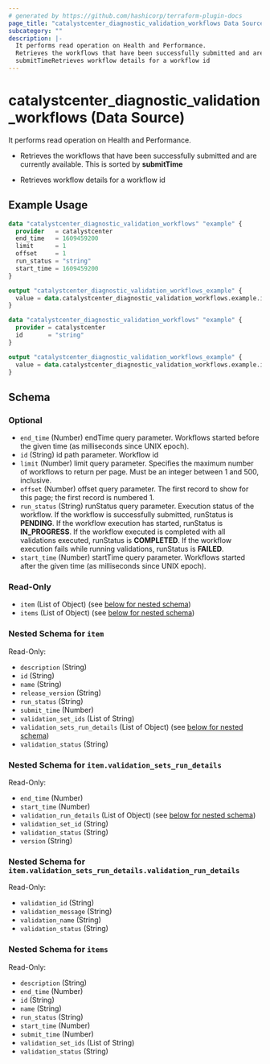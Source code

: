 ```yaml
---
# generated by https://github.com/hashicorp/terraform-plugin-docs
page_title: "catalystcenter_diagnostic_validation_workflows Data Source - terraform-provider-catalystcenter"
subcategory: ""
description: |-
  It performs read operation on Health and Performance.
  Retrieves the workflows that have been successfully submitted and are currently available. This is sorted by
  submitTimeRetrieves workflow details for a workflow id
---
```


# catalystcenter_diagnostic_validation_workflows (Data Source)

It performs read operation on Health and Performance.

- Retrieves the workflows that have been successfully submitted and are currently available. This is sorted by
**submitTime**

- Retrieves workflow details for a workflow id

## Example Usage

```terraform
data "catalystcenter_diagnostic_validation_workflows" "example" {
  provider   = catalystcenter
  end_time   = 1609459200
  limit      = 1
  offset     = 1
  run_status = "string"
  start_time = 1609459200
}

output "catalystcenter_diagnostic_validation_workflows_example" {
  value = data.catalystcenter_diagnostic_validation_workflows.example.items
}

data "catalystcenter_diagnostic_validation_workflows" "example" {
  provider = catalystcenter
  id       = "string"
}

output "catalystcenter_diagnostic_validation_workflows_example" {
  value = data.catalystcenter_diagnostic_validation_workflows.example.item
}
```

<!-- schema generated by tfplugindocs -->
## Schema

### Optional

- `end_time` (Number) endTime query parameter. Workflows started before the given time (as milliseconds since UNIX epoch).
- `id` (String) id path parameter. Workflow id
- `limit` (Number) limit query parameter. Specifies the maximum number of workflows to return per page. Must be an integer between 1 and 500, inclusive.
- `offset` (Number) offset query parameter. The first record to show for this page; the first record is numbered 1.
- `run_status` (String) runStatus query parameter. Execution status of the workflow. If the workflow is successfully submitted, runStatus is **PENDING**. If the workflow execution has started, runStatus is **IN_PROGRESS**. If the workflow executed is completed with all validations executed, runStatus is **COMPLETED**. If the workflow execution fails while running validations, runStatus is **FAILED**.
- `start_time` (Number) startTime query parameter. Workflows started after the given time (as milliseconds since UNIX epoch).

### Read-Only

- `item` (List of Object) (see [below for nested schema](#nestedatt--item))
- `items` (List of Object) (see [below for nested schema](#nestedatt--items))

<a id="nestedatt--item"></a>
### Nested Schema for `item`

Read-Only:

- `description` (String)
- `id` (String)
- `name` (String)
- `release_version` (String)
- `run_status` (String)
- `submit_time` (Number)
- `validation_set_ids` (List of String)
- `validation_sets_run_details` (List of Object) (see [below for nested schema](#nestedobjatt--item--validation_sets_run_details))
- `validation_status` (String)

<a id="nestedobjatt--item--validation_sets_run_details"></a>
### Nested Schema for `item.validation_sets_run_details`

Read-Only:

- `end_time` (Number)
- `start_time` (Number)
- `validation_run_details` (List of Object) (see [below for nested schema](#nestedobjatt--item--validation_sets_run_details--validation_run_details))
- `validation_set_id` (String)
- `validation_status` (String)
- `version` (String)

<a id="nestedobjatt--item--validation_sets_run_details--validation_run_details"></a>
### Nested Schema for `item.validation_sets_run_details.validation_run_details`

Read-Only:

- `validation_id` (String)
- `validation_message` (String)
- `validation_name` (String)
- `validation_status` (String)




<a id="nestedatt--items"></a>
### Nested Schema for `items`

Read-Only:

- `description` (String)
- `end_time` (Number)
- `id` (String)
- `name` (String)
- `run_status` (String)
- `start_time` (Number)
- `submit_time` (Number)
- `validation_set_ids` (List of String)
- `validation_status` (String)

